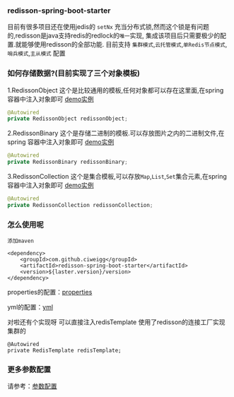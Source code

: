 ### redisson-spring-boot-starter

目前有很多项目还在使用jedis的 `setNx` 充当分布式锁,然而这个锁是有问题的,redisson是java支持redis的redlock的`唯一`实现,
集成该项目后只需要极少的配置.就能够使用redisson的全部功能. 目前支持
`集群模式`,`云托管模式`,`单Redis节点模式`,`哨兵模式`,`主从模式` 配置

### 如何存储数据?(目前实现了三个对象模板)

1.RedissonObject 这个是比较通用的模板,任何对象都可以存在这里面,在spring 容器中注入对象即可 [demo实例](readme/object.md)

```java
@Autowired
private RedissonObject redissonObject;
```

2.RedissonBinary 这个是存储二进制的模板.可以存放图片之内的二进制文件,在spring 容器中注入对象即可 [demo实例](readme/binary.md)

```java
@Autowired
private RedissonBinary redissonBinary;
```

3.RedissonCollection 这个是集合模板,可以存放`Map`,`List`,`Set`集合元素,在spring 容器中注入对象即可 [demo实例](readme/collection.md)

```java
@Autowired
private RedissonCollection redissonCollection;
```

### 怎么使用呢

`添加maven`

``` 
<dependency>
    <groupId>com.github.ciweigg</groupId>
    <artifactId>redisson-spring-boot-starter</artifactId>
    <version>${laster.version}/version>
</dependency>
```

properties的配置：[properties](readme/properties.md)

yml的配置：[yml](readme/yml.md)

对啦还有个实现呀 可以直接注入redisTemplate 使用了redisson的连接工厂实现集群的

```
@Autowired
private RedisTemplate redisTemplate;
```

### 更多参数配置

请参考：[参数配置](readme/att)
